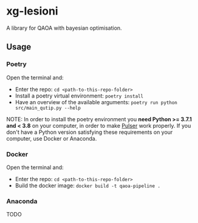 # xg-lesioni

A library for QAOA with bayesian optimisation.

## Usage

### Poetry

Open the terminal and:
- Enter the repo: ```cd <path-to-this-repo-folder>```
- Install a poetry virtual environment: ```poetry install```
- Have an overview of the available arguments: ```poetry run python src/main_qutip.py --help```

NOTE: In order to install the poetry environment you **need Python >= 3.7.1 and < 3.8** on your computer, in order to make [Pulser](https://pypi.org/project/pulser/) work properly. If you don't have a Python version satisfying these requirements on your computer, use Docker or Anaconda.

### Docker

Open the terminal and:
- Enter the repo: ```cd <path-to-this-repo-folder>```
- Build the docker image: ```docker build -t qaoa-pipeline .```

### Anaconda
TODO
